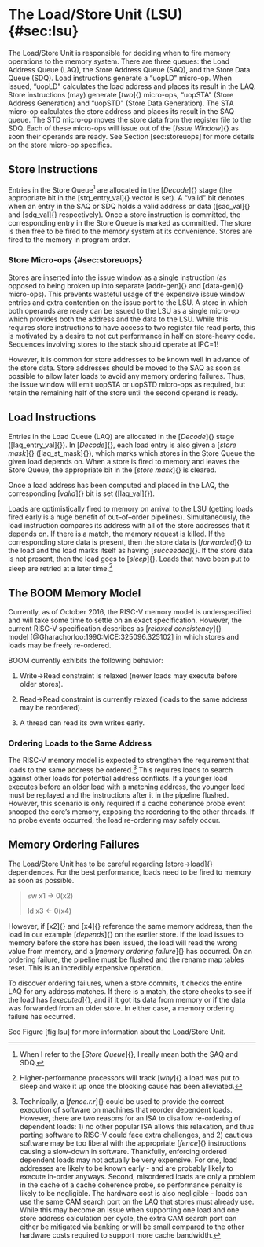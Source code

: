 The Load/Store Unit (LSU) {#sec:lsu}
=========================

The Load/Store Unit is responsible for deciding when to fire memory
operations to the memory system. There are three queues: the Load
Address Queue (LAQ), the Store Address Queue (SAQ), and the Store Data
Queue (SDQ). Load instructions generate a “uopLD" micro-op. When issued,
“uopLD" calculates the load address and places its result in the LAQ.
Store instructions (may) generate [*two*]{} micro-ops, “uopSTA" (Store
Address Generation) and “uopSTD" (Store Data Generation). The STA
micro-op calculates the store address and places its result in the SAQ
queue. The STD micro-op moves the store data from the register file to
the SDQ. Each of these micro-ops will issue out of the [*Issue
Window*]{} as soon their operands are ready. See Section
\[sec:storeuops\] for more details on the store micro-op specifics.

Store Instructions
------------------

Entries in the Store Queue[^1] are allocated in the [*Decode*]{} stage
(the appropriate bit in the [stq\_entry\_val]{} vector is set). A
“valid" bit denotes when an entry in the SAQ or SDQ holds a valid
address or data ([saq\_val]{} and [sdq\_val]{} respectively). Once a
store instruction is committed, the corresponding entry in the Store
Queue is marked as committed. The store is then free to be fired to the
memory system at its convenience. Stores are fired to the memory in
program order.

### Store Micro-ops {#sec:storeuops}

Stores are inserted into the issue window as a single instruction (as
opposed to being broken up into separate [addr-gen]{} and [data-gen]{}
micro-ops). This prevents wasteful usage of the expensive issue window
entries and extra contention on the issue port to the LSU. A store in
which both operands are ready can be issued to the LSU as a single
micro-op which provides both the address and the data to the LSU. While
this requires store instructions to have access to two register file
read ports, this is motivated by a desire to not cut performance in half
on store-heavy code. Sequences involving stores to the stack should
operate at IPC=1!

However, it is common for store addresses to be known well in advance of
the store data. Store addresses should be moved to the SAQ as soon as
possible to allow later loads to avoid any memory ordering failures.
Thus, the issue window will emit uopSTA or uopSTD micro-ops as required,
but retain the remaining half of the store until the second operand is
ready.

Load Instructions
-----------------

Entries in the Load Queue (LAQ) are allocated in the [*Decode*]{} stage
([laq\_entry\_val]{}). In [*Decode*]{}, each load entry is also given a
[*store mask*]{} ([laq\_st\_mask]{}), which marks which stores in the
Store Queue the given load depends on. When a store is fired to memory
and leaves the Store Queue, the appropriate bit in the [*store mask*]{}
is cleared.

Once a load address has been computed and placed in the LAQ, the
corresponding [*valid*]{} bit is set ([laq\_val]{}).

Loads are optimistically fired to memory on arrival to the LSU (getting
loads fired early is a huge benefit of out–of–order pipelines).
Simultaneously, the load instruction compares its address with all of
the store addresses that it depends on. If there is a match, the memory
request is killed. If the corresponding store data is present, then the
store data is [*forwarded*]{} to the load and the load marks itself as
having [*succeeded*]{}. If the store data is not present, then the load
goes to [*sleep*]{}. Loads that have been put to sleep are retried at a
later time.[^2]

The BOOM Memory Model
---------------------

Currently, as of October 2016, the RISC-V memory model is underspecified
and will take some time to settle on an exact specification. However,
the current RISC-V specification describes as [*relaxed consistency*]{}
model [@Gharachorloo:1990:MCE:325096.325102] in which stores and loads
may be freely re-ordered.

BOOM currently exhibits the following behavior:

1.  Write-&gt;Read constraint is relaxed (newer loads may execute before
    older stores).

2.  Read-&gt;Read constraint is currently relaxed (loads to the same
    address may be reordered).

3.  A thread can read its own writes early.

### Ordering Loads to the Same Address

The RISC-V memory model is expected to strengthen the requirement that
loads to the same address be ordered.[^3] This requires loads to search
against other loads for potential address conflicts. If a younger load
executes before an older load with a matching address, the younger load
must be replayed and the instructions after it in the pipeline flushed.
However, this scenario is only required if a cache coherence probe event
snooped the core’s memory, exposing the reordering to the other threads.
If no probe events occurred, the load re-ordering may safely occur.

Memory Ordering Failures
------------------------

The Load/Store Unit has to be careful regarding
[store$\rightarrow$load]{} dependences. For the best performance, loads
need to be fired to memory as soon as possible.

> `s`w x1 $\rightarrow$ 0(x2)
>
> ld x3 $\leftarrow$ 0(x4)

However, if [x2]{} and [x4]{} reference the same memory address, then
the load in our example [*depends*]{} on the earlier store. If the load
issues to memory before the store has been issued, the load will read
the wrong value from memory, and a [*memory ordering failure*]{} has
occurred. On an ordering failure, the pipeline must be flushed and the
rename map tables reset. This is an incredibly expensive operation.

To discover ordering failures, when a store commits, it checks the
entire LAQ for any address matches. If there is a match, the store
checks to see if the load has [*executed*]{}, and if it got its data
from memory or if the data was forwarded from an older store. In either
case, a memory ordering failure has occurred.

See Figure \[fig:lsu\] for more information about the Load/Store Unit.

[^1]: When I refer to the [*Store Queue*]{}, I really mean both the SAQ
    and SDQ.

[^2]: Higher-performance processors will track [*why*]{} a load was put
    to sleep and wake it up once the blocking cause has been alleviated.

[^3]: Technically, a [*fence.r.r*]{} could be used to provide the
    correct execution of software on machines that reorder dependent
    loads. However, there are two reasons for an ISA to disallow
    re-ordering of dependent loads: 1) no other popular ISA allows this
    relaxation, and thus porting software to RISC-V could face extra
    challenges, and 2) cautious software may be too liberal with the
    appropriate [*fence*]{} instructions causing a slow-down in
    software. Thankfully, enforcing ordered dependent loads may not
    actually be very expensive. For one, load addresses are likely to be
    known early - and are probably likely to execute in-order anyways.
    Second, misordered loads are only a problem in the cache of a cache
    coherence probe, so performance penalty is likely to be negligible.
    The hardware cost is also negligible - loads can use the same CAM
    search port on the LAQ that stores must already use. While this may
    become an issue when supporting one load and one store address
    calculation per cycle, the extra CAM search port can either be
    mitigated via banking or will be small compared to the other
    hardware costs required to support more cache bandwidth.
